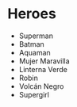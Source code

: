 # Heroes

* Superman
* Batman
* Aquaman
* Mujer Maravilla
* Linterna Verde
* Robin
* Volcán Negro
* Supergirl
